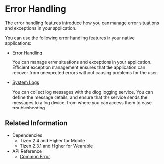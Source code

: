 # Error Handling


The error handling features introduce how you can manage error situations and exceptions in your application.

You can use the following error handling features in your native applications:

- [Error Handling](error-handling.md)

  You can manage error situations and exceptions in your application. Efficient exception management ensures that the application can recover from unexpected errors without causing problems for the user.

- [System Logs](system-logs.md)

  You can collect log messages with the dlog logging service. You can define the message details, and ensure that the service sends the messages to a log device, from where you can access them to ease troubleshooting.

## Related Information
- Dependencies
  - Tizen 2.4 and Higher for Mobile
  - Tizen 2.3.1 and Higher for Wearable
- API Reference
  - [Common Error](../../api/common/latest/group__CAPI__COMMON__ERROR.html)
